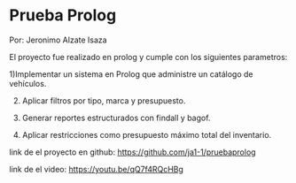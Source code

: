 # Prueba Prolog

Por: Jeronimo Alzate Isaza

El proyecto fue realizado en prolog y cumple con los siguientes parametros:

1)Implementar un sistema en Prolog que administre un catálogo de vehículos.
   
2) Aplicar filtros por tipo, marca y presupuesto.
 
3) Generar reportes estructurados con findall y bagof.
   
4) Aplicar restricciones como presupuesto máximo total del inventario.

link de el proyecto en github: https://github.com/ja1-1/pruebaprolog

link de el video: https://youtu.be/qQ7f4RQcHBg
